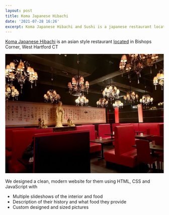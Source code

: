 ```yaml
---
layout: post
title: Koma Japanese Hibachi
date: '2021-07-28 16:26'
excerpt: Koma Japanese Hibachi and Sushi is a japanese restaurant located in Bishop's Corner, West Hartford Connecticut. 
---
```


[Koma Japanese Hibachi](komajapanesehibachi.com) is an asian style restaurant [located](https://www.google.com/maps/place/Koma+Japanese+Steakhouse+and+Sushi/@41.7851862,-72.7499793,17z/data=!3m1!4b1!4m5!3m4!1s0x89e7ab7d0bd45201:0xe13eab83fe2eb66e!8m2!3d41.7851862!4d-72.7477906) in Bishops Corner, West Hartford CT

![clean interior](../../../images/koma/interior.jpg)





We designed a clean, modern website for them using HTML, CSS and JavaScript with
- Multiple slideshows of the interior and food
- Description of their history and what food they provide
- Custom designed and sized pictures
